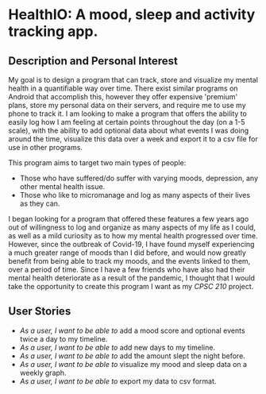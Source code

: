 # HealthIO: A mood, sleep and activity tracking app.

## Description and Personal Interest

My goal is to design a program that can track, store and visualize my mental health in a quantifiable way over time. There exist similar programs on Android that accomplish this, however they offer expensive 'premium' plans, store my personal data on their servers, and require me to use my phone to track it. I am looking to make a program that offers the ability to easily log how I am feeling at certain points throughout the day (on a 1-5 scale), with the ability to add optional data about what events I was doing around the time, visualize this data over a week and export it to a csv file for use in other programs.

This program aims to target two main types of people: 
- Those who have suffered/do suffer with varying moods, depression, any other mental health issue. 
- Those who like to micromanage and log as many aspects of their lives as they can.

I began looking for a program that offered these features a few years ago out of willingness to log and organize as many aspects of my life as I could, as well as a mild curiosity as to how my mental health progressed over time. However, since the outbreak of Covid-19, I have found myself experiencing a much greater range of moods than I did before, and would now greatly benefit from being able to track my moods, and the events linked to them, over a period of time. Since I have a few friends who have also had their mental health deteriorate as a result of the pandemic, I thought that I would take the opportunity to create this program I want as my *CPSC 210* project.

## User Stories

- *As a user, I want to be able to* add a mood score and optional events twice a day to my timeline.
- *As a user, I want to be able to* add new days to my timeline.
- *As a user, I want to be able to* add the amount slept the night before.
- *As a user, I want to be able to* visualize my mood and sleep data on a weekly graph.
- *As a user, I want to be able to* export my data to csv format.
